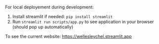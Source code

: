 For local deployement during development:
1. Install streamlit if needed: ```pip install streamlit```
2. Run ```streamlit run scripts/app.py``` to see application in your browser (should pop up automatically)

To see the current website:
https://wellesleychel.streamlit.app
